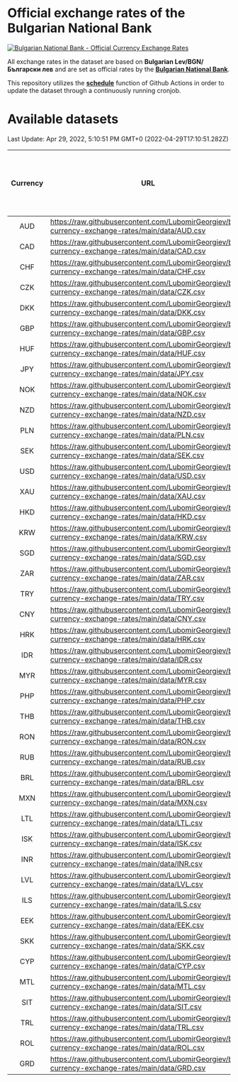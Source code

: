 # Official exchange rates of the Bulgarian National Bank

[![Bulgarian National Bank - Official Currency Exchange Rates](https://github.com/LubomirGeorgiev/bnb-currency-exchange-rates/actions/workflows/update-rates.yml/badge.svg?branch=main)](https://github.com/LubomirGeorgiev/bnb-currency-exchange-rates/actions/workflows/update-rates.yml)

All exchange rates in the dataset are based on **Bulgarian Lev/BGN/Български лев** and are set as official rates by the [**Bulgarian National Bank**](https://www.bnb.bg/Statistics/StExternalSector/StExchangeRates/StERForeignCurrencies/index.htm?toLang=_EN).

This repository utilizes the [**schedule**](https://docs.github.com/en/actions/reference/events-that-trigger-workflows) function of Github Actions in order to update the dataset through a continuously running cronjob.

# Available datasets

<!-- START LINKS (DO NOT EVER FU*ING DELETE THIS COMMENT FOR THE LOVE OF YOUR LIFE!!! IF YOU ARE CURIOS HOW IT WORKS, YOU CAN HAVE A LOOK AT ./src/updateReadme.ts) -->

Last Update: Apr 29, 2022, 5:10:51 PM GMT+0 (2022-04-29T17:10:51.282Z)

| Currency | URL                                                                                             | Number of records | Number of missing days that were filled in |
| :------: | ----------------------------------------------------------------------------------------------- | :---------------: | :----------------------------------------: |
|   AUD    | https://raw.githubusercontent.com/LubomirGeorgiev/bnb-currency-exchange-rates/main/data/AUD.csv |       8120        |                    2508                    |
|   CAD    | https://raw.githubusercontent.com/LubomirGeorgiev/bnb-currency-exchange-rates/main/data/CAD.csv |       8120        |                    2508                    |
|   CHF    | https://raw.githubusercontent.com/LubomirGeorgiev/bnb-currency-exchange-rates/main/data/CHF.csv |       8120        |                    2508                    |
|   CZK    | https://raw.githubusercontent.com/LubomirGeorgiev/bnb-currency-exchange-rates/main/data/CZK.csv |       8120        |                    2508                    |
|   DKK    | https://raw.githubusercontent.com/LubomirGeorgiev/bnb-currency-exchange-rates/main/data/DKK.csv |       8120        |                    2508                    |
|   GBP    | https://raw.githubusercontent.com/LubomirGeorgiev/bnb-currency-exchange-rates/main/data/GBP.csv |       8120        |                    2508                    |
|   HUF    | https://raw.githubusercontent.com/LubomirGeorgiev/bnb-currency-exchange-rates/main/data/HUF.csv |       8120        |                    2508                    |
|   JPY    | https://raw.githubusercontent.com/LubomirGeorgiev/bnb-currency-exchange-rates/main/data/JPY.csv |       8120        |                    2508                    |
|   NOK    | https://raw.githubusercontent.com/LubomirGeorgiev/bnb-currency-exchange-rates/main/data/NOK.csv |       8120        |                    2508                    |
|   NZD    | https://raw.githubusercontent.com/LubomirGeorgiev/bnb-currency-exchange-rates/main/data/NZD.csv |       8120        |                    2508                    |
|   PLN    | https://raw.githubusercontent.com/LubomirGeorgiev/bnb-currency-exchange-rates/main/data/PLN.csv |       8120        |                    2508                    |
|   SEK    | https://raw.githubusercontent.com/LubomirGeorgiev/bnb-currency-exchange-rates/main/data/SEK.csv |       8120        |                    2508                    |
|   USD    | https://raw.githubusercontent.com/LubomirGeorgiev/bnb-currency-exchange-rates/main/data/USD.csv |       8120        |                    2508                    |
|   XAU    | https://raw.githubusercontent.com/LubomirGeorgiev/bnb-currency-exchange-rates/main/data/XAU.csv |       8120        |                    2510                    |
|   HKD    | https://raw.githubusercontent.com/LubomirGeorgiev/bnb-currency-exchange-rates/main/data/HKD.csv |       7818        |                    2417                    |
|   KRW    | https://raw.githubusercontent.com/LubomirGeorgiev/bnb-currency-exchange-rates/main/data/KRW.csv |       7818        |                    2417                    |
|   SGD    | https://raw.githubusercontent.com/LubomirGeorgiev/bnb-currency-exchange-rates/main/data/SGD.csv |       7818        |                    2417                    |
|   ZAR    | https://raw.githubusercontent.com/LubomirGeorgiev/bnb-currency-exchange-rates/main/data/ZAR.csv |       7818        |                    2417                    |
|   TRY    | https://raw.githubusercontent.com/LubomirGeorgiev/bnb-currency-exchange-rates/main/data/TRY.csv |       6300        |                    1947                    |
|   CNY    | https://raw.githubusercontent.com/LubomirGeorgiev/bnb-currency-exchange-rates/main/data/CNY.csv |       6180        |                    1911                    |
|   HRK    | https://raw.githubusercontent.com/LubomirGeorgiev/bnb-currency-exchange-rates/main/data/HRK.csv |       6180        |                    1911                    |
|   IDR    | https://raw.githubusercontent.com/LubomirGeorgiev/bnb-currency-exchange-rates/main/data/IDR.csv |       6180        |                    1911                    |
|   MYR    | https://raw.githubusercontent.com/LubomirGeorgiev/bnb-currency-exchange-rates/main/data/MYR.csv |       6180        |                    1911                    |
|   PHP    | https://raw.githubusercontent.com/LubomirGeorgiev/bnb-currency-exchange-rates/main/data/PHP.csv |       6180        |                    1911                    |
|   THB    | https://raw.githubusercontent.com/LubomirGeorgiev/bnb-currency-exchange-rates/main/data/THB.csv |       6180        |                    1911                    |
|   RON    | https://raw.githubusercontent.com/LubomirGeorgiev/bnb-currency-exchange-rates/main/data/RON.csv |       6121        |                    1893                    |
|   RUB    | https://raw.githubusercontent.com/LubomirGeorgiev/bnb-currency-exchange-rates/main/data/RUB.csv |       6121        |                    1892                    |
|   BRL    | https://raw.githubusercontent.com/LubomirGeorgiev/bnb-currency-exchange-rates/main/data/BRL.csv |       5210        |                    1614                    |
|   MXN    | https://raw.githubusercontent.com/LubomirGeorgiev/bnb-currency-exchange-rates/main/data/MXN.csv |       5210        |                    1614                    |
|   LTL    | https://raw.githubusercontent.com/LubomirGeorgiev/bnb-currency-exchange-rates/main/data/LTL.csv |       5155        |                    1584                    |
|   ISK    | https://raw.githubusercontent.com/LubomirGeorgiev/bnb-currency-exchange-rates/main/data/ISK.csv |       5121        |                    1587                    |
|   INR    | https://raw.githubusercontent.com/LubomirGeorgiev/bnb-currency-exchange-rates/main/data/INR.csv |       4841        |                    1498                    |
|   LVL    | https://raw.githubusercontent.com/LubomirGeorgiev/bnb-currency-exchange-rates/main/data/LVL.csv |       4790        |                    1470                    |
|   ILS    | https://raw.githubusercontent.com/LubomirGeorgiev/bnb-currency-exchange-rates/main/data/ILS.csv |       4115        |                    1277                    |
|   EEK    | https://raw.githubusercontent.com/LubomirGeorgiev/bnb-currency-exchange-rates/main/data/EEK.csv |       4002        |                    1228                    |
|   SKK    | https://raw.githubusercontent.com/LubomirGeorgiev/bnb-currency-exchange-rates/main/data/SKK.csv |       2972        |                    914                     |
|   CYP    | https://raw.githubusercontent.com/LubomirGeorgiev/bnb-currency-exchange-rates/main/data/CYP.csv |       2906        |                    890                     |
|   MTL    | https://raw.githubusercontent.com/LubomirGeorgiev/bnb-currency-exchange-rates/main/data/MTL.csv |       2604        |                    799                     |
|   SIT    | https://raw.githubusercontent.com/LubomirGeorgiev/bnb-currency-exchange-rates/main/data/SIT.csv |       2544        |                    780                     |
|   TRL    | https://raw.githubusercontent.com/LubomirGeorgiev/bnb-currency-exchange-rates/main/data/TRL.csv |       1818        |                    559                     |
|   ROL    | https://raw.githubusercontent.com/LubomirGeorgiev/bnb-currency-exchange-rates/main/data/ROL.csv |       1697        |                    524                     |
|   GRD    | https://raw.githubusercontent.com/LubomirGeorgiev/bnb-currency-exchange-rates/main/data/GRD.csv |        361        |                    109                     |

<!-- END LINKS (DO NOT EVER FU*ING DELETE THIS COMMENT FOR THE LOVE OF YOUR LIFE!!! IF YOU ARE CURIOS HOW IT WORKS, YOU CAN HAVE A LOOK AT ./src/updateReadme.ts) -->
